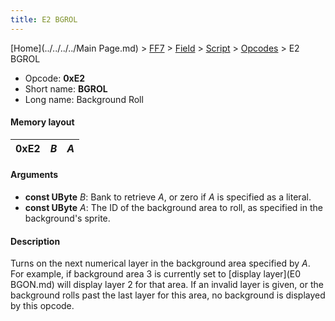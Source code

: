 ```yaml
---
title: E2 BGROL
---
```


[Home](../../../../Main Page.md) > [FF7](../../../../FF7.md) > [Field](../../../Field.md) > [Script](../../Script.md) > [Opcodes](../Opcodes.md) > E2 BGROL

-   Opcode: **0xE2**
-   Short name: **BGROL**
-   Long name: Background Roll

#### Memory layout

| 0xE2 | *B* | *A* |
|------|-----|-----|

#### Arguments

-   **const UByte** *B*: Bank to retrieve *A*, or zero if *A* is specified as a literal.
-   **const UByte** *A*: The ID of the background area to roll, as specified in the background's sprite.

#### Description

Turns on the next numerical layer in the background area specified by *A*. For example, if background area 3 is currently set to [display layer](E0 BGON.md) will display layer 2 for that area. If an invalid layer is given, or the background rolls past the last layer for this area, no background is displayed by this opcode.
